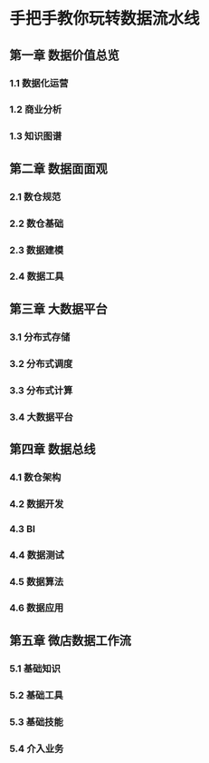 # 手把手教你玩转数据流水线
## 第一章 数据价值总览
### 1.1 数据化运营
### 1.2 商业分析
### 1.3 知识图谱
## 第二章 数据面面观
### 2.1 数仓规范
### 2.2 数仓基础
### 2.3 数据建模
### 2.4 数据工具
## 第三章 大数据平台
### 3.1 分布式存储
### 3.2 分布式调度
### 3.3 分布式计算
### 3.4 大数据平台
## 第四章 数据总线
### 4.1 数仓架构
### 4.2 数据开发
### 4.3 BI
### 4.4 数据测试
### 4.5 数据算法
### 4.6 数据应用
## 第五章 微店数据工作流
### 5.1 基础知识
### 5.2 基础工具
### 5.3 基础技能
### 5.4 介入业务